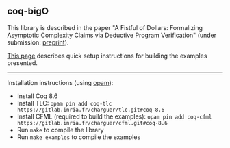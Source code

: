 ## coq-bigO

This library is described in the paper "A Fistful of Dollars: Formalizing
Asymptotic Complexity Claims via Deductive Program Verification" (under
submission:
[preprint](http://gallium.inria.fr/~agueneau/publis/gueneau-chargueraud-pottier-coq-bigO.pdf)).

[This page](http://gallium.inria.fr/~agueneau/bigO/) describes quick setup
instructions for building the examples presented.

-----------

Installation instructions (using [opam](https://opam.ocaml.org)):

- Install Coq 8.6
- Install TLC: `opam pin add coq-tlc https://gitlab.inria.fr/charguer/tlc.git#coq-8.6`
- Install CFML (required to build the examples): `opam pin add coq-cfml https://gitlab.inria.fr/charguer/cfml.git#coq-8.6`
- Run `make` to compile the library
- Run `make examples` to compile the examples
